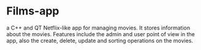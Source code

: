 # Films-app
a C++ and QT Netflix-like app for managing movies. It stores information about the movies.
Features include the admin and user point of view in the app, also the create, delete, update and sorting operations on the movies.
